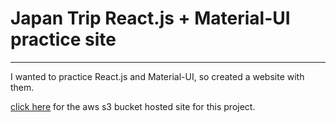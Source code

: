 # Japan Trip React.js + Material-UI practice site
----------------------------------------------------
I wanted to practice React.js and Material-UI, so created a website with them.

[click here](http://japan-trip-101.s3-website-us-west-2.amazonaws.com) for the aws s3 bucket hosted site for this project.
